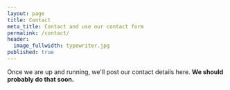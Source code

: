 ```yaml
---
layout: page
title: Contact
meta_title: Contact and use our contact form
permalink: /contact/
header:
  image_fullwidth: typewriter.jpg
published: true
---
```

Once we are up and running, we'll post our contact details here. **We should probably do that soon.**
